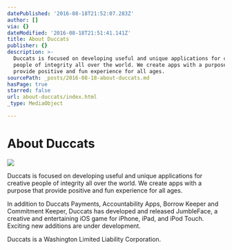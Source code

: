 ```yaml
---
datePublished: '2016-08-18T21:52:07.283Z'
author: []
via: {}
dateModified: '2016-08-18T21:51:41.141Z'
title: About Duccats
publisher: {}
description: >-
  Duccats is focused on developing useful and unique applications for creative
  people of integrity all over the world. We create apps with a purpose that
  provide positive and fun experience for all ages. 
sourcePath: _posts/2016-08-18-about-duccats.md
hasPage: true
starred: false
url: about-duccats/index.html
_type: MediaObject

---
```

# About Duccats
![](https://imgflo.herokuapp.com/graph/vahj1ThiexotieMo/2d39e5eaee8219a97fae0ad00f7cc586/croprotate.png?cropheight=204&cropwidth=732&degrees=0&input=https%3A%2F%2Fthe-grid-user-content.s3-us-west-2.amazonaws.com%2Fd01ba493-9958-420e-9571-c6805ca90c63.png&x=17&y=0)

Duccats is focused on developing useful and unique applications for creative people of integrity all over the world. We create apps with a purpose that provide positive and fun experience for all ages. 

In addition to Duccats Payments, Accountability Apps, Borrow Keeper and Commitment Keeper, Duccats has developed and released JumbleFace, a creative and entertaining iOS game for iPhone, iPad, and iPod Touch. Exciting new additions are under development.

Duccats is a Washington Limited Liability Corporation.